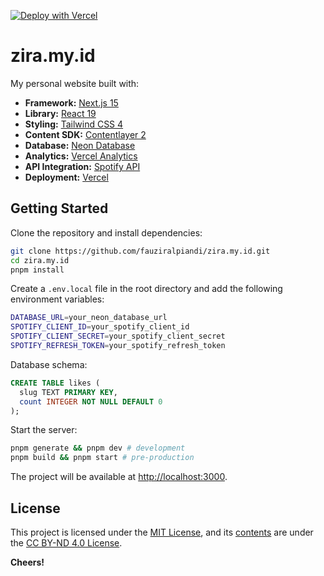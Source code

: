 [![Deploy with Vercel](https://vercel.com/button)](https://vercel.com/new/clone?repository-url=https://github.com/fauziralpiandi/zira.my.id)

# zira.my.id

My personal website built with:

- **Framework:** [Next.js 15](https://nextjs.org/)
- **Library:** [React 19](https://react.dev/)
- **Styling:** [Tailwind CSS 4](https://tailwindcss.com/)
- **Content SDK:** [Contentlayer 2](https://github.com/timlrx/contentlayer2)
- **Database:** [Neon Database](https://neon.tech/)
- **Analytics:** [Vercel Analytics](https://vercel.com/docs/analytics)
- **API Integration:** [Spotify API](https://developer.spotify.com/)
- **Deployment:** [Vercel](https://vercel.com/home)

## Getting Started

Clone the repository and install dependencies:

```sh
git clone https://github.com/fauziralpiandi/zira.my.id.git
cd zira.my.id
pnpm install
```

Create a `.env.local` file in the root directory and add the following environment variables:

```sh
DATABASE_URL=your_neon_database_url
SPOTIFY_CLIENT_ID=your_spotify_client_id
SPOTIFY_CLIENT_SECRET=your_spotify_client_secret
SPOTIFY_REFRESH_TOKEN=your_spotify_refresh_token
```

Database schema:

```sql
CREATE TABLE likes (
  slug TEXT PRIMARY KEY,
  count INTEGER NOT NULL DEFAULT 0
);
```

Start the server:

```sh
pnpm generate && pnpm dev # development
pnpm build && pnpm start # pre-production
```

The project will be available at [http://localhost:3000](http://localhost:3000).

## License

This project is licensed under the [MIT License](LICENSE), and its [contents](content) are under the [CC BY-ND 4.0 License](content/LICENSE).

**Cheers!**
